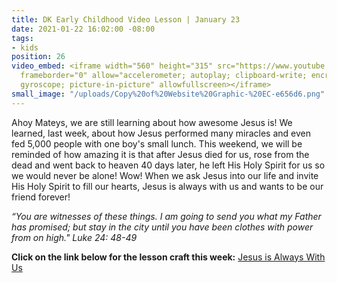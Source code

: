```yaml
---
title: DK Early Childhood Video Lesson | January 23
date: 2021-01-22 16:02:00 -08:00
tags:
- kids
position: 26
video_embed: <iframe width="560" height="315" src="https://www.youtube.com/embed/v1fR5nJUD24"
  frameborder="0" allow="accelerometer; autoplay; clipboard-write; encrypted-media;
  gyroscope; picture-in-picture" allowfullscreen></iframe>
small_image: "/uploads/Copy%20of%20Website%20Graphic-%20EC-e656d6.png"
---
```


Ahoy Mateys, we are still learning about how awesome Jesus is! We learned, last week, about how Jesus performed many miracles and even fed 5,000 people with one boy's small lunch. This weekend, we will be reminded of how amazing it is that after Jesus died for us, rose from the dead and went back to heaven 40 days later, he left His Holy Spirit for us so we would never be alone! Wow! When we ask Jesus into our life and invite His Holy Spirit to fill our hearts, Jesus is always with us and wants to be our friend forever!

*“You are witnesses of these things. I am going to send you what my Father has promised; but stay in the city until you have been clothes with power from on high." Luke 24: 48-49*

**Click on the link below for the lesson craft this week:**
[Jesus is Always With Us](https://drive.google.com/file/d/1DG1GCILoWAUnTXUy8Sdy-LPS2_B8SB2g/view?usp=sharing)